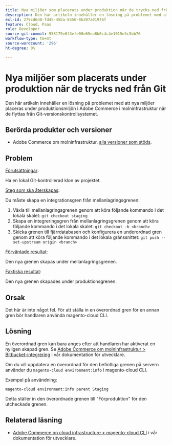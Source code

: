 ```yaml
---
title: Nya miljöer som placerats under produktion när de trycks ned från Git
description: Den här artikeln innehåller en lösning på problemet med att nya miljöer placeras under produktionsmiljön i Adobe Commerce i molninfrastruktur när de flyttas från Git-versionskontrollsystemet.
exl-id: 279cd6d8-fd45-45ba-8456-8b397a01976f
feature: Cloud, Paas
role: Developer
source-git-commit: 958179e0f3efe08e65ea8b0c4c4e1015e3c5bb76
workflow-type: tm+mt
source-wordcount: '296'
ht-degree: 0%

---
```


# Nya miljöer som placerats under produktion när de trycks ned från Git

Den här artikeln innehåller en lösning på problemet med att nya miljöer placeras under produktionsmiljön i Adobe Commerce i molninfrastruktur när de flyttas från Git-versionskontrollsystemet.

## Berörda produkter och versioner

* Adobe Commerce om molninfrastruktur, [alla versioner som stöds](https://magento.com/sites/default/files/magento-software-lifecycle-policy.pdf).

## Problem

<u>Förutsättningar</u>:

Ha en lokal Git-kontrollerad klon av projektet.

<u>Steg som ska återskapas</u>:

Du måste skapa en integrationsgren från mellanlagringsgrenen:

1. Växla till mellanlagringsgrenen genom att köra följande kommando i det lokala skalet: `git checkout staging`
1. Skapa en integreringsgren från mellanlagringsgrenen genom att köra följande kommando i det lokala skalet: `git checkout -b <branch>`
1. Skicka grenen till fjärrdatabasen och konfigurera en underordnad gren genom att köra följande kommando i det lokala gränssnittet: `git push --set-upstream origin <branch>`

<u>Förväntade resultat</u>:

Den nya grenen skapas under mellanlagringsgrenen.

<u>Faktiska resultat</u>:

Den nya grenen skapades under produktionsgrenen.

## Orsak

Det här är inte något fel. För att ställa in en överordnad gren för en annan gren bör handlaren använda magento-cloud CLI.

## Lösning

En överordnad gren kan bara anges efter att handlaren har aktiverat en nyligen skapad gren. Se [Adobe Commerce om molninfrastruktur > Bitbucket-integrering](https://devdocs.magento.com/cloud/integrations/bitbucket-integration.html#create-a-new-cloud-branch) i vår dokumentation för utvecklare.

Om du vill uppdatera en överordnad för den befintliga grenen på servern använder du `magento-cloud environment:info` i magento-cloud CLI.

Exempel på användning:

`magento-cloud environment:info parent Staging`

Detta ställer in den överordnade grenen till &quot;Förproduktion&quot; för den utcheckade grenen.

## Relaterad läsning

* [Adobe Commerce on cloud infrastructure > magento-cloud CLI](https://devdocs.magento.com/cloud/reference/cli-ref-topic.html) i vår dokumentation för utvecklare.
